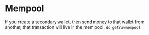 # Mempool
If you create a secondary wallet, then send money to that wallet from another, that transaction will live in the mem pool. 
`dc getrawmempool`

